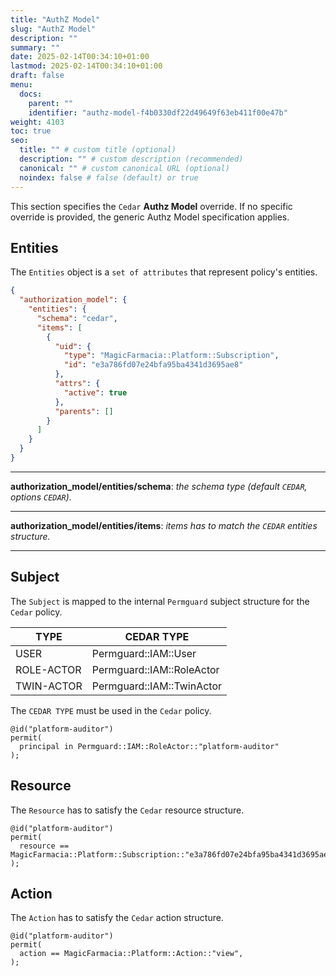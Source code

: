 ```yaml
---
title: "AuthZ Model"
slug: "AuthZ Model"
description: ""
summary: ""
date: 2025-02-14T00:34:10+01:00
lastmod: 2025-02-14T00:34:10+01:00
draft: false
menu:
  docs:
    parent: ""
    identifier: "authz-model-f4b0330df22d49649f63eb411f00e47b"
weight: 4103
toc: true
seo:
  title: "" # custom title (optional)
  description: "" # custom description (recommended)
  canonical: "" # custom canonical URL (optional)
  noindex: false # false (default) or true
---
```


This section specifies the `Cedar` **Authz Model** override. If no specific override is provided, the generic Authz Model specification applies.

## Entities

The `Entities` object is a `set of attributes` that represent policy's entities.

```json
{
  "authorization_model": {
    "entities": {
      "schema": "cedar",
      "items": [
        {
          "uid": {
            "type": "MagicFarmacia::Platform::Subscription",
            "id": "e3a786fd07e24bfa95ba4341d3695ae8"
          },
          "attrs": {
            "active": true
          },
          "parents": []
        }
      ]
    }
  }
}
```

---
**authorization_model/entities/schema**: *the schema type (default `CEDAR`, options `CEDAR`).*

---
**authorization_model/entities/items**: *items has to match the `CEDAR` entities structure.*

---

## Subject

The `Subject` is mapped to the internal `Permguard`  subject structure for the `Cedar` policy.

| TYPE       | CEDAR TYPE                      |
|------------|---------------------------------|
| USER       | Permguard::IAM::User            |
| ROLE-ACTOR | Permguard::IAM::RoleActor       |
| TWIN-ACTOR | Permguard::IAM::TwinActor       |

The `CEDAR TYPE` must be used in the `Cedar` policy.

```cedar
@id("platform-auditor")
permit(
  principal in Permguard::IAM::RoleActor::"platform-auditor"
);
```

## Resource

The `Resource` has to satisfy the `Cedar` resource structure.

```cedar
@id("platform-auditor")
permit(
  resource == MagicFarmacia::Platform::Subscription::"e3a786fd07e24bfa95ba4341d3695ae8"
);
```

## Action

The `Action` has to satisfy the `Cedar` action structure.

```cedar
@id("platform-auditor")
permit(
  action == MagicFarmacia::Platform::Action::"view",
);
```
